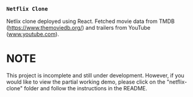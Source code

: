 ### `Netflix Clone`

Netlix clone deployed using React. Fetched movie data from TMDB (https://www.themoviedb.org/) and trailers from YouTube (www.youtube.com).  

# NOTE
This project is incomplete and still under development. However, if you would like to view the partial working demo, please click on the "netflix-clone" folder and follow the instructions in the README. 
